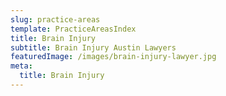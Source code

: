 ```yaml
---
slug: practice-areas
template: PracticeAreasIndex
title: Brain Injury
subtitle: Brain Injury Austin Lawyers
featuredImage: /images/brain-injury-lawyer.jpg
meta:
  title: Brain Injury
---
```

